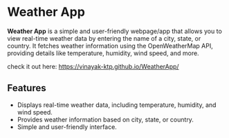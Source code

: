 # Weather App
**Weather App** is a simple and user-friendly webpage/app that allows you to view real-time weather data by entering the name of a city, state, or country. It fetches weather information using the OpenWeatherMap API, providing details like temperature, humidity, wind speed, and more.

check it out here: https://vinayak-ktp.github.io/WeatherApp/

## Features
- Displays real-time weather data, including temperature, humidity, and wind speed.
- Provides weather information based on city, state, or country.
- Simple and user-friendly interface.
